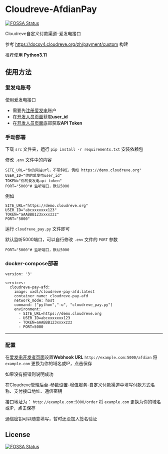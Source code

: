 # Cloudreve-AfdianPay
[![FOSSA Status](https://app.fossa.com/api/projects/git%2Bgithub.com%2Fessesoul%2FCloudreve-AfdianPay.svg?type=shield)](https://app.fossa.com/projects/git%2Bgithub.com%2Fessesoul%2FCloudreve-AfdianPay?ref=badge_shield)


Cloudreve自定义付款渠道-爱发电接口

参考 https://docsv4.cloudreve.org/zh/payment/custom 构建

推荐使用 **Python3.11**

## 使用方法

### 爱发电账号
使用爱发电接口
- 需要先[注册爱发电](https://afdian.net/)账户
- 在[开发人员页面](https://afdian.net/dashboard/dev)获取**user_id**
- 在[开发人员页面](https://afdian.net/dashboard/dev)底部获取**API Token**

### 手动部署

下载 `src` 文件夹，运行 `pip install -r requirements.txt` 安装依赖包

修改 `.env` 文件中的内容

```
SITE_URL="你的网站url，不带斜杠，例如 https://demo.cloudreve.org"
USER_ID="你的爱发电user_id"
TOKEN="你的爱发电api token"
PORT="5000"# 监听端口，默认5000
```

例如

```
SITE_URL="https://demo.cloudreve.org"
USER_ID="abcxxxxxxx123"
TOKEN="aAABBB123xxxxzzz"
PORT="5000"
```

运行 `cloudreve_pay.py` 文件即可

默认监听5000端口，可以自行修改 `.env` 文件的 `PORT` 参数

```
PORT="5000"# 监听端口，默认5000
```

### docker-compose部署

```
version: '3'

services:
  cloudreve-pay-afd:
    image: xxdl/cloudreve-pay-afd:latest
    container_name: cloudreve-pay-afd
    network_mode: host
    command: ["python","-u", "cloudreve_pay.py"]
    environment:
      - SITE_URL=https://demo.cloudreve.org
      - USER_ID=abcxxxxxxx123
      - TOKEN=aAABBB123xxxxzzz
      - PORT=5000
```


------

### 配置

在[爱发电开发者页面](https://afdian.net/dashboard/dev)设置**Webhook URL** `http://example.com:5000/afdian`
将 `example.com` 更换为你的域名或IP，点击保存

如果没有报错则说明成功

在Cloudreve管理后台-参数设置-增值服务-自定义付款渠道中填写付款方式名称、支付接口地址、通信密钥

接口地址为： `http://example.com:5000/order`  将 `example.com` 更换为你的域名或IP，点击保存

通信密钥可以随意填写，暂时还没加入签名验证



## License
[![FOSSA Status](https://app.fossa.com/api/projects/git%2Bgithub.com%2Fessesoul%2FCloudreve-AfdianPay.svg?type=large)](https://app.fossa.com/projects/git%2Bgithub.com%2Fessesoul%2FCloudreve-AfdianPay?ref=badge_large)